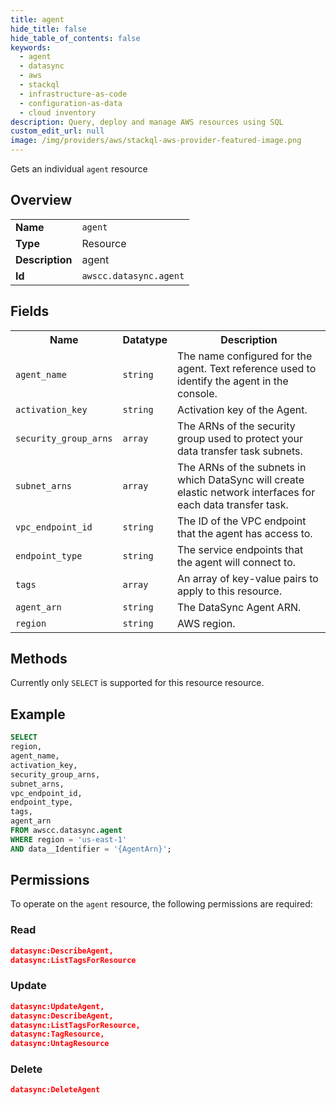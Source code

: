 ```yaml
---
title: agent
hide_title: false
hide_table_of_contents: false
keywords:
  - agent
  - datasync
  - aws
  - stackql
  - infrastructure-as-code
  - configuration-as-data
  - cloud inventory
description: Query, deploy and manage AWS resources using SQL
custom_edit_url: null
image: /img/providers/aws/stackql-aws-provider-featured-image.png
---
```

Gets an individual <code>agent</code> resource

## Overview
<table><tbody>
<tr><td><b>Name</b></td><td><code>agent</code></td></tr>
<tr><td><b>Type</b></td><td>Resource</td></tr>
<tr><td><b>Description</b></td><td>agent</td></tr>
<tr><td><b>Id</b></td><td><code>awscc.datasync.agent</code></td></tr>
</tbody></table>

## Fields
<table><tbody>
<tr><th>Name</th><th>Datatype</th><th>Description</th></tr>
<tr><td><code>agent_name</code></td><td><code>string</code></td><td>The name configured for the agent. Text reference used to identify the agent in the console.</td></tr>
<tr><td><code>activation_key</code></td><td><code>string</code></td><td>Activation key of the Agent.</td></tr>
<tr><td><code>security_group_arns</code></td><td><code>array</code></td><td>The ARNs of the security group used to protect your data transfer task subnets.</td></tr>
<tr><td><code>subnet_arns</code></td><td><code>array</code></td><td>The ARNs of the subnets in which DataSync will create elastic network interfaces for each data transfer task.</td></tr>
<tr><td><code>vpc_endpoint_id</code></td><td><code>string</code></td><td>The ID of the VPC endpoint that the agent has access to.</td></tr>
<tr><td><code>endpoint_type</code></td><td><code>string</code></td><td>The service endpoints that the agent will connect to.</td></tr>
<tr><td><code>tags</code></td><td><code>array</code></td><td>An array of key-value pairs to apply to this resource.</td></tr>
<tr><td><code>agent_arn</code></td><td><code>string</code></td><td>The DataSync Agent ARN.</td></tr>
<tr><td><code>region</code></td><td><code>string</code></td><td>AWS region.</td></tr>

</tbody></table>

## Methods
Currently only <code>SELECT</code> is supported for this resource resource.

## Example
```sql
SELECT
region,
agent_name,
activation_key,
security_group_arns,
subnet_arns,
vpc_endpoint_id,
endpoint_type,
tags,
agent_arn
FROM awscc.datasync.agent
WHERE region = 'us-east-1'
AND data__Identifier = '{AgentArn}';
```

## Permissions

To operate on the <code>agent</code> resource, the following permissions are required:

### Read
```json
datasync:DescribeAgent,
datasync:ListTagsForResource
```

### Update
```json
datasync:UpdateAgent,
datasync:DescribeAgent,
datasync:ListTagsForResource,
datasync:TagResource,
datasync:UntagResource
```

### Delete
```json
datasync:DeleteAgent
```

